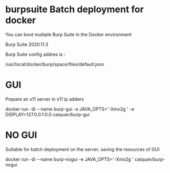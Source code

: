 # burpsuite Batch deployment for docker

You can boot multiple Burp Suite in the Docker environment

Burp Suite 2020.11.3

Burp Suite config addres is :
   
   /usr/local/docker/burp/space/files/default.json


# GUI

Prepare an x11 server <DISPLAY> in x11 ip adders

docker run -di --name burp-gui -e JAVA_OPTS='-Xmx2g ' -e DISPLAY=127.0.0.1:0.0  caiquan/burp-gui

# NO GUI

Suitable for batch deployment on the server, saving the resources of GUI
  
docker run -di --name burp-nogui -e JAVA_OPTS='-Xmx2g '  caiquan/burp-nogui
  



